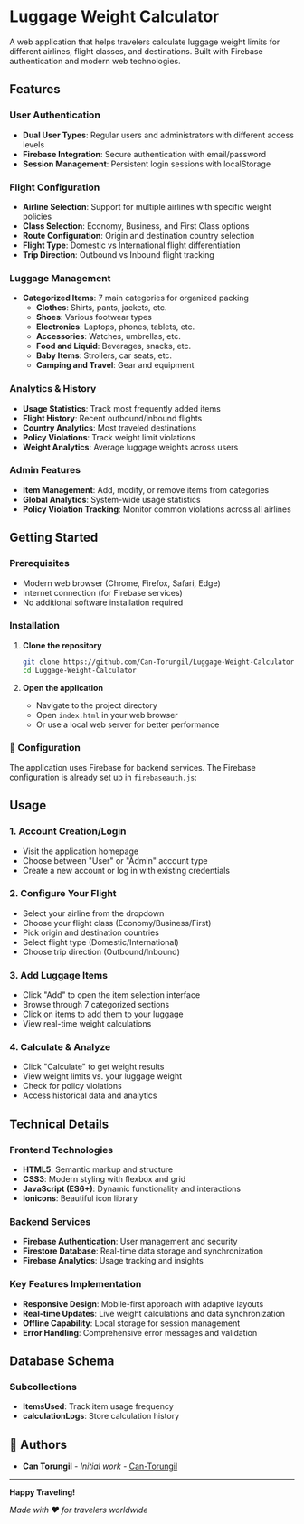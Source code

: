 #  Luggage Weight Calculator

A  web application that helps travelers calculate luggage weight limits for different airlines, flight classes, and destinations. Built with Firebase authentication and modern web technologies.

##  Features

###  User Authentication
- **Dual User Types**: Regular users and administrators with different access levels
- **Firebase Integration**: Secure authentication with email/password
- **Session Management**: Persistent login sessions with localStorage

###  Flight Configuration
- **Airline Selection**: Support for multiple airlines with specific weight policies
- **Class Selection**: Economy, Business, and First Class options
- **Route Configuration**: Origin and destination country selection
- **Flight Type**: Domestic vs International flight differentiation
- **Trip Direction**: Outbound vs Inbound flight tracking

###  Luggage Management
- **Categorized Items**: 7 main categories for organized packing
  -  **Clothes**: Shirts, pants, jackets, etc.
  -  **Shoes**: Various footwear types
  -  **Electronics**: Laptops, phones, tablets, etc.
  -  **Accessories**: Watches, umbrellas, etc.
  -  **Food and Liquid**: Beverages, snacks, etc.
  -  **Baby Items**: Strollers, car seats, etc.
  -  **Camping and Travel**: Gear and equipment

###  Analytics & History
- **Usage Statistics**: Track most frequently added items
- **Flight History**: Recent outbound/inbound flights
- **Country Analytics**: Most traveled destinations
- **Policy Violations**: Track weight limit violations
- **Weight Analytics**: Average luggage weights across users

###  Admin Features
- **Item Management**: Add, modify, or remove items from categories
- **Global Analytics**: System-wide usage statistics
- **Policy Violation Tracking**: Monitor common violations across all airlines

##  Getting Started

### Prerequisites
- Modern web browser (Chrome, Firefox, Safari, Edge)
- Internet connection (for Firebase services)
- No additional software installation required

### Installation

1. **Clone the repository**
   ```bash
   git clone https://github.com/Can-Torungil/Luggage-Weight-Calculator.git
   cd Luggage-Weight-Calculator
   ```

2. **Open the application**
   - Navigate to the project directory
   - Open `index.html` in your web browser
   - Or use a local web server for better performance

### 🔧 Configuration

The application uses Firebase for backend services. The Firebase configuration is already set up in `firebaseauth.js`:



##  Usage

### 1. **Account Creation/Login**
- Visit the application homepage
- Choose between "User" or "Admin" account type
- Create a new account or log in with existing credentials

### 2. **Configure Your Flight**
- Select your airline from the dropdown
- Choose your flight class (Economy/Business/First)
- Pick origin and destination countries
- Select flight type (Domestic/International)
- Choose trip direction (Outbound/Inbound)

### 3. **Add Luggage Items**
- Click "Add" to open the item selection interface
- Browse through 7 categorized sections
- Click on items to add them to your luggage
- View real-time weight calculations

### 4. **Calculate & Analyze**
- Click "Calculate" to get weight results
- View weight limits vs. your luggage weight
- Check for policy violations
- Access historical data and analytics


##  Technical Details

### Frontend Technologies
- **HTML5**: Semantic markup and structure
- **CSS3**: Modern styling with flexbox and grid
- **JavaScript (ES6+)**: Dynamic functionality and interactions
- **Ionicons**: Beautiful icon library

### Backend Services
- **Firebase Authentication**: User management and security
- **Firestore Database**: Real-time data storage and synchronization
- **Firebase Analytics**: Usage tracking and insights

### Key Features Implementation
- **Responsive Design**: Mobile-first approach with adaptive layouts
- **Real-time Updates**: Live weight calculations and data synchronization
- **Offline Capability**: Local storage for session management
- **Error Handling**: Comprehensive error messages and validation

##  Database Schema



### Subcollections
- **ItemsUsed**: Track item usage frequency
- **calculationLogs**: Store calculation history



## 👥 Authors

- **Can Torungil** - *Initial work* - [Can-Torungil](https://github.com/Can-Torungil)



---

**Happy Traveling!**

*Made with ❤️ for travelers worldwide*
